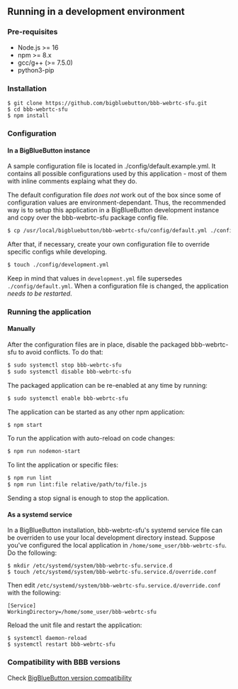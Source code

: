 ## Running in a development environment

### Pre-requisites
  - Node.js >= 16
  - npm >= 8.x
  - gcc/g++ (>= 7.5.0)
  - python3-pip

### Installation

```
$ git clone https://github.com/bigbluebutton/bbb-webrtc-sfu.git
$ cd bbb-webrtc-sfu
$ npm install
```

### Configuration

#### In a BigBlueButton instance

A sample configuration file is located in ./config/default.example.yml.
It contains all possible configurations used by this application - most of them
with inline comments explaing what they do.

The default configuration file _does not_ work out of the box since some of
configuration values are environment-dependant. Thus, the recommended way is
to setup this application in a BigBlueButton development instance and copy
over the bbb-webrtc-sfu package config file.

```bash
$ cp /usr/local/bigbluebutton/bbb-webrtc-sfu/config/default.yml ./config/default.yml
```

After that, if necessary, create your own configuration file to override specific
configs while developing.

```bash
$ touch ./config/development.yml
```

Keep in mind that values in `development.yml` file supersedes `./config/default.yml`.
When a configuration file is changed, the application *needs to be restarted*.

### Running the application

#### Manually

After the configuration files are in place, disable the packaged bbb-webrtc-sfu
to avoid conflicts. To do that:

```bash
$ sudo systemctl stop bbb-webrtc-sfu
$ sudo systemctl disable bbb-webrtc-sfu
```

The packaged application can be re-enabled at any time by running:

```bash
$ sudo systemctl enable bbb-webrtc-sfu
```

The application can be started as any other npm application:
```bash
$ npm start
```

To run the application with auto-reload on code changes:
```bash
$ npm run nodemon-start
```

To lint the application or specific files:
```bash
$ npm run lint
$ npm run lint:file relative/path/to/file.js

```

Sending a stop signal is enough to stop the application.

#### As a systemd service

In a BigBlueButton installation, bbb-webrtc-sfu's systemd service file can be overriden to use your local development directory instead.
Suppose you've configured the local application in `/home/some_user/bbb-webrtc-sfu`. Do the following:

```
$ mkdir /etc/systemd/system/bbb-webrtc-sfu.service.d
$ touch /etc/systemd/system/bbb-webrtc-sfu.service.d/override.conf
```

Then edit `/etc/systemd/system/bbb-webrtc-sfu.service.d/override.conf` with the following:
```
[Service]
WorkingDirectory=/home/some_user/bbb-webrtc-sfu
```

Reload the unit file and restart the application:
```
$ systemctl daemon-reload
$ systemctl restart bbb-webrtc-sfu
```

### Compatibility with BBB versions

Check [BigBlueButton version compatibility](bbb-compatibility.md)
